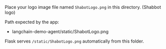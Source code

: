 Place your logo image file named `ShabotLogo.png` in this directory. (Shabbot logo)

Path expected by the app:
- langchain-demo-agent/static/ShabotLogo.png

Flask serves `/static/ShabotLogo.png` automatically from this folder.
